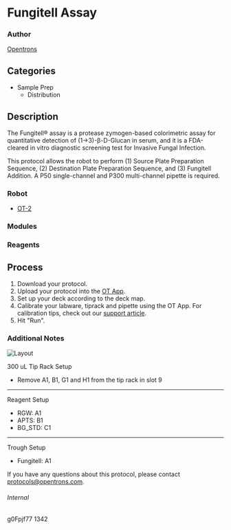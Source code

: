 # Fungitell Assay

### Author
[Opentrons](http://www.opentrons.com/)

## Categories
* Sample Prep
    * Distribution

## Description
The Fungitell® assay is a protease zymogen-based colorimetric assay for quantitative detection of (1→3)-β-D-Glucan in serum, and it is a FDA-cleared in vitro diagnostic screening test for Invasive Fungal Infection.

This protocol allows the robot to perform (1) Source Plate Preparation Sequence, (2) Destination Plate Preparation Sequence, and (3) Fungitell Addition. A P50 single-channel and P300 multi-channel pipette is required.


### Robot
* [OT-2](https://opentrons.com/ot-2)

### Modules

### Reagents

## Process
1. Download your protocol.
2. Upload your protocol into the [OT App](https://opentrons.com/ot-app).
3. Set up your deck according to the deck map.
4. Calibrate your labware, tiprack and pipette using the OT App. For calibration tips, check out our [support article](https://support.opentrons.com/ot-2/getting-started-software-setup/deck-calibration).
5. Hit "Run".


### Additional Notes
![Layout](https://s3.amazonaws.com/opentrons-protocol-library-website/custom-README-images/1342-clinical-development-associates-of-cape-cod-inc/layout.png)

300 uL Tip Rack Setup
* Remove A1, B1, G1 and H1 from the tip rack in slot 9
---
Reagent Setup
* RGW: A1
* APTS: B1
* BG_STD: C1
---
Trough Setup
* Fungitell: A1

If you have any questions about this protocol, please contact protocols@opentrons.com.

###### Internal
g0Fpjf77
1342
